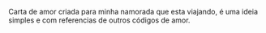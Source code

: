 Carta de amor criada para minha namorada que esta viajando, é uma ideia simples e com referencias de outros códigos de amor.
